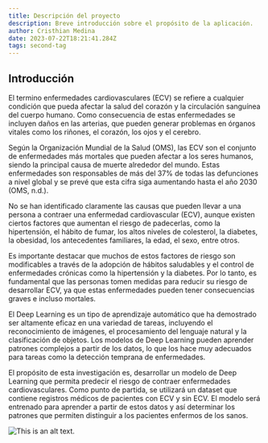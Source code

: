 ```yaml
---
title: Descripción del proyecto
description: Breve introducción sobre el propósito de la aplicación.
author: Cristhian Medina
date: 2023-07-22T18:21:41.284Z
tags: second-tag
---
```

## Introducción

El termino enfermedades cardiovasculares (ECV) se refiere a cualquier condición que pueda afectar la salud del corazón y la circulación sanguínea del cuerpo humano. Como consecuencia de estas enfermedades se incluyen daños en las arterias, que pueden generar problemas en órganos vitales como los riñones, el corazón, los ojos y el cerebro.

Según la Organización Mundial de la Salud (OMS), las ECV son el conjunto de enfermedades más mortales que pueden afectar a los seres humanos, siendo la principal causa de muerte alrededor del mundo. Estas enfermedades son responsables de más del 37% de todas las defunciones a nivel global y se prevé que esta cifra siga aumentando hasta el año 2030 (OMS, n.d.).

No se han identificado claramente las causas que pueden llevar a una persona a contraer una enfermedad cardiovascular (ECV), aunque existen ciertos factores que aumentan el riesgo de padecerlas, como la hipertensión, el hábito de fumar, los altos niveles de colesterol, la diabetes, la obesidad, los antecedentes familiares, la edad, el sexo, entre otros.

Es importante destacar que muchos de estos factores de riesgo son modificables a través de la adopción de hábitos saludables y el control de enfermedades crónicas como la hipertensión y la diabetes. Por lo tanto, es fundamental que las personas tomen medidas para reducir su riesgo de desarrollar ECV, ya que estas enfermedades pueden tener consecuencias graves e incluso mortales.

El Deep Learning es un tipo de aprendizaje automático que ha demostrado ser altamente eficaz en una variedad de tareas, incluyendo el reconocimiento de imágenes, el procesamiento del lenguaje natural y la clasificación de objetos. Los modelos de Deep Learning pueden aprender patrones complejos a partir de los datos, lo que los hace muy adecuados para tareas como la detección temprana de enfermedades.

El propósito de esta investigación es, desarrollar un modelo de Deep Learning que permita predecir el riesgo de contraer enfermedades cardiovasculares. Como punto de partida, se utilizará un dataset que contiene registros médicos de pacientes con ECV y sin ECV. El modelo será entrenado para aprender a partir de estos datos y así determinar los patrones que permiten distinguir a los pacientes enfermos de los sanos.

![This is an alt text.](/static/img/towfiqu-barbhuiya-qsbfowmopny-unsplash.jpg)